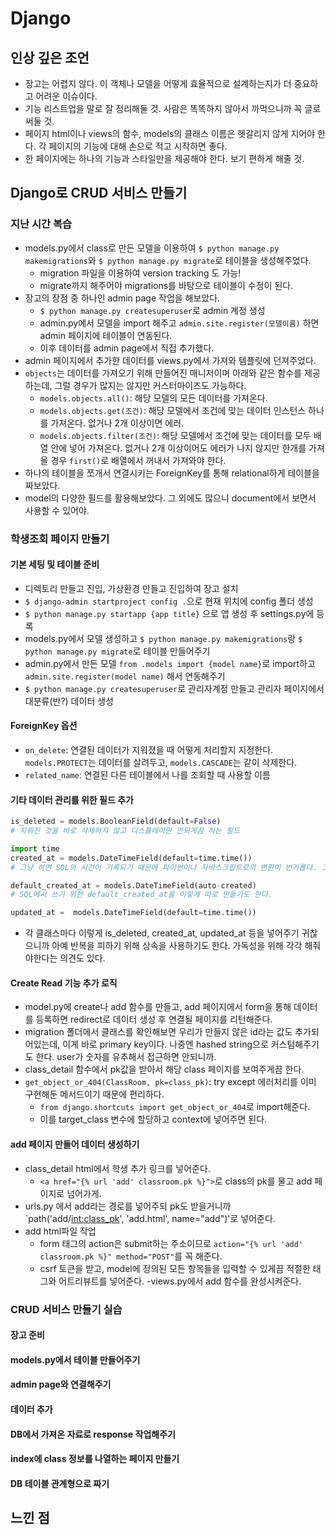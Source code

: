 # Django 

## 인상 깊은 조언
- 장고는 어렵지 않다. 이 객체나 모델을 어떻게 효율적으로 설계하는지가 더 중요하고 어려운 이슈이다.
- 기능 리스트업을 말로 잘 정리해둘 것. 사람은 똑똑하지 않아서 까먹으니까 꼭 글로 써둘 것.
- 페이지 html이나 views의 함수, models의 클래스 이름은 헷갈리지 않게 지어야 한다. 각 페이지의 기능에 대해 손으로 적고 시작하면 좋다.
- 한 페이지에는 하나의 기능과 스타일만을 제공해야 한다. 보기 편하게 해줄 것.

## Django로 CRUD 서비스 만들기

### 지난 시간 복습
- models.py에서 class로 만든 모델을 이용하여 `$ python manage.py makemigrations`와 `$ python manage.py migrate`로 테이블을 생성해주었다.
  - migration 파일을 이용하여 version tracking 도 가능!
  - migrate까지 해주어야 migrations를 바탕으로 테이블이 수정이 된다.
- 장고의 장점 중 하나인 admin page 작업을 해보았다.
  - `$ python manage.py createsuperuser`로 admin 계정 생성
  - admin.py에서 모델을 import 해주고 `admin.site.register(모델이름)` 하면 admin 페이지에 테이블이 연동된다.
  - 이후 데이터를 admin page에서 직접 추가했다.
- admin 페이지에서 추가한 데이터를 views.py에서 가져와 템플릿에 던져주었다.
- `objects`는 데이터를 가져오기 위해 만들어진 매니저이며 아래와 같은 함수를 제공하는데, 그럴 경우가 많지는 않지만 커스터마이즈도 가능하다.
  - `models.objects.all()`: 해당 모델의 모든 데이터를 가져온다.
  - `models.objects.get(조건)`: 해당 모델에서 조건에 맞는 데이터 인스턴스 하나를 가져온다. 없거나 2개 이상이면 에러.
  - `models.objects.filter(조건)`: 해당 모델에서 조건에 맞는 데이터를 모두 배열 안에 넣어 가져온다. 없거나 2개 이상이어도 에러가 나지 않지만 한개를 가져올 경우 `first()`로 배열에서 꺼내서 가져와야 한다.
- 하나의 테이블을 쪼개서 연결시키는 ForeignKey를 통해 relational하게 테이블을 짜보았다.
- model의 다양한 필드를 활용해보았다. 그 외에도 많으니 document에서 보면서 사용할 수 있어야.

### 학생조회 페이지 만들기

#### 기본 세팅 및 테이블 준비
- 디렉토리 만들고 진입, 가상환경 만들고 진입하여 장고 설치
- `$ django-admin startproject config .`으로 현재 위치에 config 폴더 생성
- `$ python manage.py startapp {app title}` 으로 앱 생성 후 settings.py에 등록
- models.py에서 모델 생성하고 `$ python manage.py makemigrations`랑 `$ python manage.py migrate`로 테이블 만들어주기
- admin.py에서 만든 모델 `from .models import {model name}`로 import하고 `admin.site.register(model name)` 해서 연동해주기
- `$ python manage.py createsuperuser`로 관리자계정 만들고 관리자 페이지에서 대분류(반?) 데이터 생성

#### ForeignKey 옵션
- `on_delete`: 연결된 데이터가 지워졌을 때 어떻게 처리할지 지정한다. `models.PROTECT`는 데이터를 살려두고, `models.CASCADE`는 같이 삭제한다.
- `related_name`: 연결된 다른 테이블에서 나를 조회할 때 사용할 이름

#### 기타 데이터 관리를 위한 필드 추가
```python
is_deleted = models.BooleanField(default=False)
# 지워진 것을 바로 삭제하지 않고 디스플레이만 안되게끔 하는 필드

import time
created_at = models.DateTimeField(default=time.time())
# 그냥 하면 SQL의 시간이 기록되기 때문에 파이썬이나 자바스크립트로의 변환이 번거롭다. 그래서 time.time()으로 유닉스타임을 default로 넣어준다.

default_created_at = models.DateTimeField(auto-created)
# SQL에서 쓰기 위한 default_created_at을 이렇게 따로 만들기도 한다.

updated_at =  models.DateTimeField(default=time.time())
```
- 각 클래스마다 이렇게 is_deleted, created_at, updated_at 등을 넣어주기 귀찮으니까 아예 반복을 피하기 위해 상속을 사용하기도 한다. 가독성을 위해 각각 해줘야한다는 의견도 있다.

#### Create Read 기능 추가 로직
- model.py에 create나 add 함수를 만들고, add 페이지에서 form을 통해 데이터를 등록하면 redirect로 데이터 생성 후 연결될 페이지를 리턴해준다.
- migration 폴더에서 클래스를 확인해보면 우리가 만들지 않은 id라는 값도 추가되어있는데, 이게 바로 primary key이다. 나중엔 hashed string으로 커스텀해주기도 한다. user가 숫자를 유추해서 접근하면 안되니까.
- class_detail 함수에서 pk값을 받아서 해당 class 페이지를 보여주게끔 한다.
- `get_object_or_404(ClassRoom, pk=class_pk)`: try except 에러처리를 이미 구현해둔 메서드이기 때문에 편리하다.
  - `from django.shortcuts import get_object_or_404`로 import해준다.
  - 이를 target_class 변수에 할당하고 context에 넣어주면 된다.

#### add 페이지 만들어 데이터 생성하기
- class_detail html에서 학생 추가 링크를 넣어준다.
  - `<a href="{% url 'add' classroom.pk %}">`로 class의 pk를 물고 add 페이지로 넘어가게.
- urls.py 에서 add라는 경로를 넣어주되 pk도 받을거니까 `path('add/<int:class_pk>', 'add.html', name="add")'로 넣어준다.
- add html파일 작업
  - form 태그의 action은 submit하는 주소이므로 `action="{% url 'add' classroom.pk %}" method="POST"`를 꼭 해준다.
  -  csrf 토큰을 받고, model에 정의된 모든 항목들을 입력할 수 있게끔 적절한 태그와 어트리뷰트를 넣어준다.
-views.py에서 add 함수를 완성시켜준다.  

### CRUD 서비스 만들기 실습

#### 장고 준비
#### models.py에서 테이블 만들어주기
#### admin page와 연결해주기

#### 데이터 추가

#### DB에서 가져온 자료로 response 작업해주기

#### index에 class 정보를 나열하는 페이지 만들기
#### DB 테이블 관계형으로 짜기

## 느낀 점
